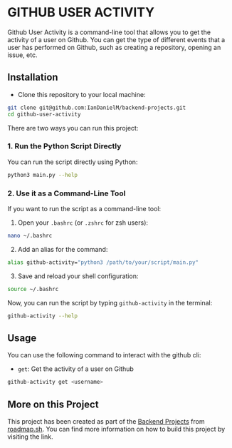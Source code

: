 # GITHUB USER ACTIVITY

Github User Activity is a command-line tool that allows you to get the activity of a user on Github. You can get the type of different events that a user has performed on Github, such as creating a repository, opening an issue, etc.

## Installation

- Clone this repository to your local machine:

```bash
git clone git@github.com:IanDanielM/backend-projects.git
cd github-user-activity
```

There are two ways you can run this project:

### 1. Run the Python Script Directly

You can run the script directly using Python:

```bash
python3 main.py --help
```

### 2. Use it as a Command-Line Tool

If you want to run the script as a command-line tool:

1. Open your `.bashrc` (or `.zshrc` for zsh users):

```bash
nano ~/.bashrc
```

2. Add an alias for the command:

```bash
alias github-activity="python3 /path/to/your/script/main.py"
```

3. Save and reload your shell configuration:

```bash
source ~/.bashrc
```

Now, you can run the script by typing `github-activity` in the terminal:

```bash
github-activity --help
```

## Usage

You can use the following command to interact with the github cli:

- `get`: Get the activity of a user on Github

```bash
github-activity get <username>
```

## More on this Project

This project has been created as part of the [Backend Projects](https://roadmap.sh/projects/github-user-activity) from [roadmap.sh](https://roadmap.sh/). You can find more information on how to build this project by visiting the link.
